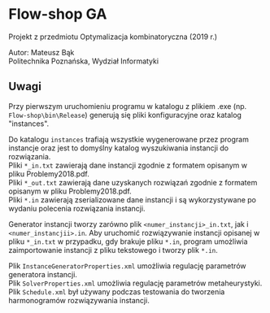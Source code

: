 # Flow-shop GA

Projekt z przedmiotu Optymalizacja kombinatoryczna (2019 r.)

Autor:
Mateusz Bąk\
Politechnika Poznańska, Wydział Informatyki

## Uwagi

Przy pierwszym uruchomieniu programu w katalogu z plikiem .exe (np. `Flow-shop\bin\Release`) generują się pliki konfiguracyjne oraz katalog "instances".

Do katalogu `instances` trafiają wszystkie wygenerowane przez program instancje oraz jest to domyślny katalog wyszukiwania instancji do rozwiązania.\
Pliki `*_in.txt` zawierają dane instancji zgodnie z formatem opisanym w pliku Problemy2018.pdf.\
Pliki `*_out.txt` zawierają dane uzyskanych rozwiązań zgodnie z formatem opisanym w pliku Problemy2018.pdf.\
Pliki `*.in` zawierają zserializowane dane instancji i są wykorzystywane po wydaniu polecenia rozwiązania instancji.

Generator instancji tworzy zarówno plik `<numer_instancji>_in.txt`, jak i `<numer_instancjii>.in`.
Aby uruchomić rozwiązywanie instancji opisanej w pliku `*_in.txt` w przypadku, gdy brakuje pliku `*.in`, program umożliwia zaimportowanie instancji z pliku tekstowego i tworzy plik `*.in`.

Plik `InstanceGeneratorProperties.xml` umożliwia regulację parametrów generatora instancji.\
Plik `SolverProperties.xml` umożliwia regulację parametrów metaheurystyki.\
Plik `Schedule.xml` był używany podczas testowania do tworzenia harmonogramów rozwiązywania instancji.
